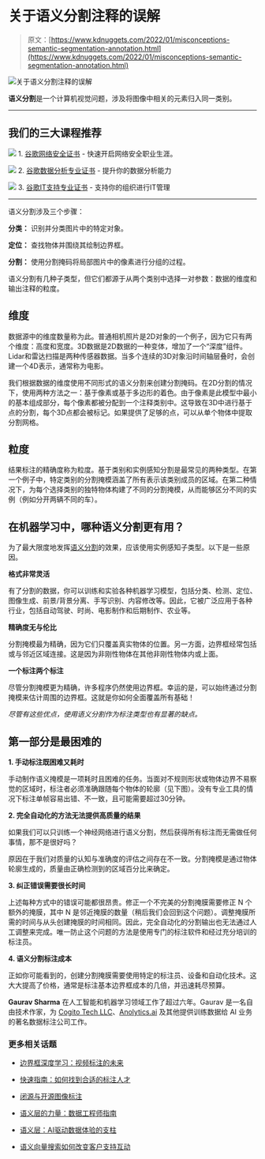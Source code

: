 # 关于语义分割注释的误解

> 原文：[https://www.kdnuggets.com/2022/01/misconceptions-semantic-segmentation-annotation.html](https://www.kdnuggets.com/2022/01/misconceptions-semantic-segmentation-annotation.html)

![关于语义分割注释的误解](../Images/191ab1b054b52ae28662451ffdbdb3cf.png)

**语义分割**是一个计算机视觉问题，涉及将图像中相关的元素归入同一类别。

* * *

## 我们的三大课程推荐

![](../Images/0244c01ba9267c002ef39d4907e0b8fb.png) 1\. [谷歌网络安全证书](https://www.kdnuggets.com/google-cybersecurity) - 快速开启网络安全职业生涯。

![](../Images/e225c49c3c91745821c8c0368bf04711.png) 2\. [谷歌数据分析专业证书](https://www.kdnuggets.com/google-data-analytics) - 提升你的数据分析能力

![](../Images/0244c01ba9267c002ef39d4907e0b8fb.png) 3\. [谷歌IT支持专业证书](https://www.kdnuggets.com/google-itsupport) - 支持你的组织进行IT管理

* * *

语义分割涉及三个步骤：

**分类：** 识别并分类图片中的特定对象。

**定位：** 查找物体并围绕其绘制边界框。

**分割：** 使用分割掩码将局部图片中的像素进行分组的过程。

语义分割有几种子类型，但它们都源于从两个类别中选择一对参数：数据的维度和输出注释的粒度。

## ****维度****

数据源中的维度数量称为此。普通相机照片是2D对象的一个例子，因为它只有两个维度：高度和宽度。3D数据是2D数据的一种变体，增加了一个“深度”组件。Lidar和雷达扫描是两种传感器数据。当多个连续的3D对象沿时间轴层叠时，会创建一个4D表示，通常称为电影。

我们根据数据的维度使用不同形式的语义分割来创建分割掩码。在2D分割的情况下，使用两种方法之一：基于像素或基于多边形的着色。由于像素是此模型中最小的基本组成部分，每个像素都被分配到一个注释类别中。这导致在3D中进行基于点的分割，每个3D点都会被标记。如果提供了足够的点，可以从单个物体中提取分割网格。

## **粒度**

结果标注的精确度称为粒度。基于类别和实例感知分割是最常见的两种类型。在第一个例子中，特定类别的分割掩模涵盖了所有表示该类别成员的区域。在第二种情况下，为每个选择类别的独特物体构建了不同的分割掩模，从而能够区分不同的实例（例如分开两辆不同的车）。

## 在机器学习中，哪种语义分割更有用？

为了最大限度地发挥[语义分割](https://www.cogitotech.com/blog/what-is-semantic-image-segmentation-types)的效果，应该使用实例感知子类型。以下是一些原因。

**格式非常灵活**

有了分割的数据，你可以训练和实验各种机器学习模型，包括分类、检测、定位、图像生成、前景/背景分离、手写识别、内容修改等。因此，它被广泛应用于各种行业，包括自动驾驶、时尚、电影制作和后期制作、农业等。

**精确度无与伦比**

分割掩模最为精确，因为它们只覆盖真实物体的位置。另一方面，边界框经常包括或与邻近区域连接。这是因为非刚性物体在其他非刚性物体内或上面。

**一个标注两个标注**

尽管分割掩模更为精确，许多程序仍然使用边界框。幸运的是，可以始终通过分割掩模来估计周围的边界框。这就是你如何全面覆盖所有基础！

*尽管有这些优点，使用语义分割作为标注类型也有显著的缺点。*

## 第一部分是最困难的

**1\. 手动标注既困难又耗时**

手动制作语义掩模是一项耗时且困难的任务。当面对不规则形状或物体边界不易察觉的区域时，标注者必须准确跟随每个物体的轮廓（见下图）。没有专业工具的情况下标注单帧容易出错、不一致，且可能需要超过30分钟。

**2\. 完全自动化的方法无法提供高质量的结果**

如果我们可以只训练一个神经网络进行语义分割，然后获得所有标注而无需做任何事情，那不是很好吗？

原因在于我们对质量的认知与准确度的评估之间存在不一致。分割掩模是通过物体轮廓生成的，质量由正确检测到的区域百分比来确定。

**3\. 纠正错误需要很长时间**

上述每种方式中的错误可能都很昂贵。修正一个不完美的分割掩膜需要修正 N 个额外的掩膜，其中 N 是邻近掩膜的数量（稍后我们会回到这个问题）。调整掩膜所需的时间与从头创建掩膜的时间相同。因此，完全自动化的分割输出也无法通过人工调整来完成。唯一防止这个问题的方法是使用专门的标注软件和经过充分培训的标注员。

**4\. 语义分割标注成本**

正如你可能看到的，创建分割掩膜需要使用特定的标注员、设备和自动化技术。这大大提高了价格，通常是标注基本边界框成本的几倍，并迅速耗尽预算。

**Gaurav Sharma** 在人工智能和机器学习领域工作了超过六年。Gaurav 是一名自由技术作家，为 [Cogito Tech LLC](https://www.cogitotech.com/)、[Anolytics.ai](https://www.anolytics.ai/) 及其他提供训练数据给 AI 业务的著名数据标注公司工作。

### 更多相关话题

+   [边界框深度学习：视频标注的未来](https://www.kdnuggets.com/2022/07/bounding-box-deep-learning-future-video-annotation.html)

+   [快速指南：如何找到合适的标注人才](https://www.kdnuggets.com/2022/04/quick-guide-find-right-minds-annotation.html)

+   [闭源与开源图像标注](https://www.kdnuggets.com/closed-source-vs-open-source-image-annotation)

+   [语义层的力量：数据工程师指南](https://www.kdnuggets.com/2023/10/cube-power-of-a-semantic-layer-a-data-engineers-guide)

+   [语义层：AI驱动数据体验的支柱](https://www.kdnuggets.com/2023/10/cube-semantic-layer-backbone-aipowered-data-experiences)

+   [语义向量搜索如何改变客户支持互动](https://www.kdnuggets.com/how-semantic-vector-search-transforms-customer-support-interactions)
